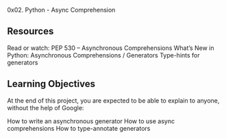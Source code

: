0x02. Python - Async Comprehension

## Resources
Read or watch:
PEP 530 – Asynchronous Comprehensions
What’s New in Python: Asynchronous Comprehensions / Generators
Type-hints for generators

## Learning Objectives
At the end of this project, you are expected to be able to explain to anyone, without the help of Google:

How to write an asynchronous generator
How to use async comprehensions
How to type-annotate generators